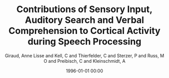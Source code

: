 ---
layout: post
title: Contributions of Sensory Input, Auditory Search and Verbal Comprehension to Cortical Activity during Speech Processing

date: 1996-01-01 00:00
author: Giraud, Anne Lisse and Kell, C and Thierfelder, C and Sterzer, P and Russ, M O and Preibisch, C and Kleinschmidt, A
tags: ["auditory search","cortical activity","sensory input","speech processing","verbal comprehension"]
journal: Cerebral Cortex

link: https://doi.org/10.1093/cercor/bhg124

year: 2004
---